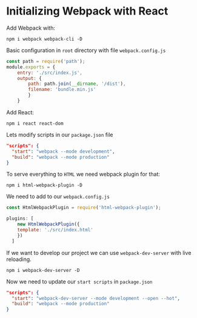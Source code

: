 # Initializing Webpack with React

Add Webpack with:

    npm i webpack webpack-cli -D
Basic configuration in `root` directory with file `webpack.config.js`

```javascript
const path = require('path');
module.exports = {
    entry: './src/index.js',
    output: {
        path: path.join(__dirname, '/dist'),
        filename: 'bundle.min.js'
        }
    }
```

Add React:

    npm i react react-dom
    
Lets modify scripts in our `package.json` file

```json
"scripts": { 
  "start": "webpack --mode development", 
  "build": "webpack --mode production" 
}
```

To serve everything to `HTML` we need webpack plugin for that:

    npm i html-webpack-plugin -D

We need to add to our `webpack.config.js`

```javascript
const HtmlWebpackPlugin = require('html-webpack-plugin');

plugins: [
    new HtmlWebpackPlugin({
    template: './src/index.html'
    })
  ]
```

If we want to develop our project we can use `webpack-dev-server` with live reloading.

    npm i webpack-dev-server -D

Now we need to update our `start scripts` in `package.json`

```json
"scripts": { 
  "start": "webpack-dev-server --mode development --open --hot", 
  "build": "webpack --mode production" 
}
```

